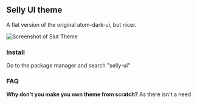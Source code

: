 ## Selly UI theme

A flat version of the original atom-dark-ui, but nicer.

![Screenshot of Slut Theme](http://i.pi.gy/AbR4.png)


### Install

Go to the package manager and search "selly-ui"

### FAQ

__Why don't you make you own theme from scratch?__
As there isn't a need
